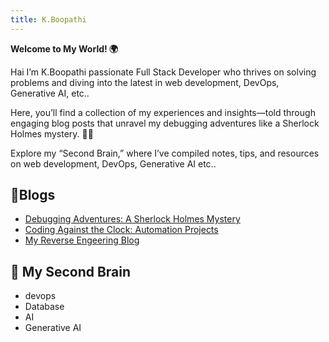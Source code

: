 ```yaml
---
title: K.Boopathi
---
```


**Welcome to My World! 🌍**

Hai I’m K.Boopathi passionate Full Stack Developer who thrives on solving problems and diving into the latest in web development, DevOps, Generative AI, etc..

Here, you’ll find a collection of my experiences and insights—told through engaging blog posts that unravel my debugging adventures like a Sherlock Holmes mystery. 🕵️‍♂️

Explore my “Second Brain,” where I’ve compiled notes, tips, and resources on web development, DevOps, Generative AI etc.. 

## 📝Blogs

- [Debugging Adventures: A Sherlock Holmes Mystery](/tags/Sherlock_holmes)
- [Coding Against the Clock: Automation Projects](/tags/code_against_clock)
- [My Reverse Engeering Blog](/tags/hacking)

## 🧠 My Second Brain

- devops
- Database
- AI
- Generative AI

